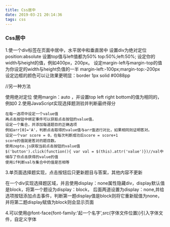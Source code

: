 ```yaml
---
title: Css居中
date: 2019-03-21 20:14:36
tags: css
---
```

### Css居中
1.使一个div标签在页面中居中，水平居中和垂直居中
    设置div为绝对定位 position:absolute
    设置top值与left值都为50% top:50%;left:50%;
    设定你的width与height的值，例如400px，200px。
    设定margin-left与margin-top的值为你设定的width与height负值的一半
    margin-left:-100px;margin-top:-200px
    设定边框的颜色可以让效果更明显：border 1px solid #0088pp

   //另一种方法

   使用绝对定位
   使用margin：auto ，并设置top left right bottom的值为相同的，例如0
2.使用JavaScript实现选择题测验并判断最终得分

    在每一选项中设定一个value值
    再点击按钮中绑定事件可以获取点击按钮的value值，
    设定一个集合，并添加每道题目的正确选项
    例如arr[0]='A'，判断点击取得的value值与arr值进行对比，如果相同则证明答对。
    设定一个var score = 0，在每次判断成功后score = score+1
    score的值就是答对的题目数。
    使用zepto.js获取当前点击按钮的value值
    $('button').click(function(){ var val = $(this).attr('value')})//val中储存了你点击获得的value的值
    使用if判断val与集合中的值是否相等

3.单页面选择题实现，点击按钮后只更新题目与答案，其他内容不更新

在一个div实现选择题区域，并且使用display：none属性隐藏div，display默认值是block，将第一个题设为display：block，
后面两道设置为display：none,并给选项按钮添加点击事件，判断第一题display值是block则将它重新赋值为none，并将第二题display赋值为block则会显示页面

4.可以使用@font-face{font-family:'起一个名字',src(字体文件位置)}引入字体文件，自定义字体